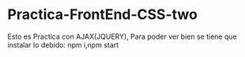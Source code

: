 # Practica-FrontEnd-CSS-two
Esto es Practica con AJAX(JQUERY), Para poder ver bien se tiene que instalar lo debido: npm i,npm start
